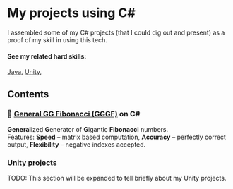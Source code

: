 # My projects using C#
I assembled some of my C# projects (that I could dig out and present) as a proof of my skill in using this tech.  

#### See my related hard skills:
[Java](https://github.com/Siiir/java),
[Unity](https://github.com/Siiir/unity),

## Contents

### 🐇 [General GG Fibonacci (GGGF)](https://github.com/Siiir/csharp-GGGF) on C#
**General**ized **G**enerator of **G**igantic **Fibonacci** numbers.  
Features: **Speed** – matrix based computation, **Accuracy** – perfectly correct output, **Flexibility** – negative indexes accepted.

### [Unity projects](https://github.com/Siiir/unity)
TODO: This section will be expanded to tell briefly about my Unity projects.
